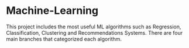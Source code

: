 # Machine-Learning

This project includes the most useful ML algorithms such as Regression, Classification, Clustering and Recommendations Systems.
There are four main branches that categorized each algorithm.
